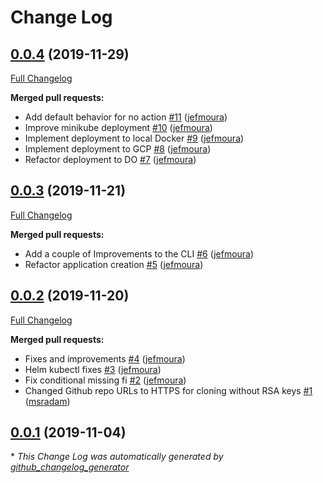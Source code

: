 # Change Log

## [0.0.4](https://github.com/buildlyio/buildly-cli/tree/0.0.4) (2019-11-29)
[Full Changelog](https://github.com/buildlyio/buildly-cli/compare/0.0.3...0.0.4)

**Merged pull requests:**

- Add default behavior for no action [\#11](https://github.com/buildlyio/buildly-cli/pull/11) ([jefmoura](https://github.com/jefmoura))
- Improve minikube deployment [\#10](https://github.com/buildlyio/buildly-cli/pull/10) ([jefmoura](https://github.com/jefmoura))
- Implement deployment to local Docker [\#9](https://github.com/buildlyio/buildly-cli/pull/9) ([jefmoura](https://github.com/jefmoura))
- Implement deployment to GCP [\#8](https://github.com/buildlyio/buildly-cli/pull/8) ([jefmoura](https://github.com/jefmoura))
- Refactor deployment to DO [\#7](https://github.com/buildlyio/buildly-cli/pull/7) ([jefmoura](https://github.com/jefmoura))

## [0.0.3](https://github.com/buildlyio/buildly-cli/tree/0.0.3) (2019-11-21)
[Full Changelog](https://github.com/buildlyio/buildly-cli/compare/0.0.2...0.0.3)

**Merged pull requests:**

- Add a couple of Improvements to the CLI [\#6](https://github.com/buildlyio/buildly-cli/pull/6) ([jefmoura](https://github.com/jefmoura))
- Refactor application creation [\#5](https://github.com/buildlyio/buildly-cli/pull/5) ([jefmoura](https://github.com/jefmoura))

## [0.0.2](https://github.com/buildlyio/buildly-cli/tree/0.0.2) (2019-11-20)
[Full Changelog](https://github.com/buildlyio/buildly-cli/compare/0.0.1...0.0.2)

**Merged pull requests:**

- Fixes and improvements [\#4](https://github.com/buildlyio/buildly-cli/pull/4) ([jefmoura](https://github.com/jefmoura))
- Helm kubectl fixes [\#3](https://github.com/buildlyio/buildly-cli/pull/3) ([jefmoura](https://github.com/jefmoura))
- Fix conditional missing fi [\#2](https://github.com/buildlyio/buildly-cli/pull/2) ([jefmoura](https://github.com/jefmoura))
- Changed Github repo URLs to HTTPS for cloning without RSA keys [\#1](https://github.com/buildlyio/buildly-cli/pull/1) ([msradam](https://github.com/msradam))

## [0.0.1](https://github.com/buildlyio/buildly-cli/tree/0.0.1) (2019-11-04)


\* *This Change Log was automatically generated by [github_changelog_generator](https://github.com/skywinder/Github-Changelog-Generator)*
